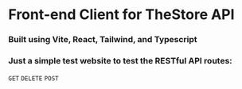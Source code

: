 # Front-end Client for TheStore API

### Built using Vite, React, Tailwind, and Typescript

### Just a simple test website to test the RESTful API routes:

`GET`
`DELETE`
`POST`
